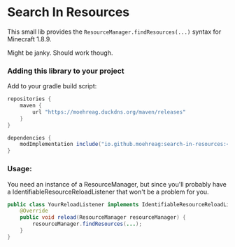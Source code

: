 # Search In Resources

This small lib provides the `ResourceManager.findResources(...)` syntax for Minecraft 1.8.9.

Might be janky. Should work though.

### Adding this library to your project

Add to your gradle build script:

```groovy
repositories {
    maven {
        url "https://moehreag.duckdns.org/maven/releases"
    }
}

dependencies {
    modImplementation include("io.github.moehreag:search-in-resources:<VERSION>")
}
```

### Usage:
You need an instance of a ResourceManager, 
but since you'll probably have a IdentifiableResourceReloadListener that won't be a problem for you.


```java
public class YourReloadListener implements IdentifiableResourceReloadListener {
    @Override
    public void reload(ResourceManager resourceManager) {
        resourceManager.findResources(...);
    }
}
```
